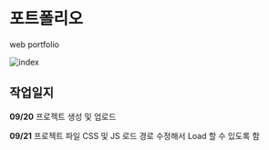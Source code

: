 # 포트폴리오

web portfolio

![index](https://user-images.githubusercontent.com/71207602/93713740-d8da3000-fb98-11ea-94b0-b94d5a2177ad.png)

## 작업일지

**09/20**
프로젝트 생성 및 업로드

**09/21**
프로젝트 파일 CSS 및 JS 로드 경로 수정해서 Load 할 수 있도록 함
